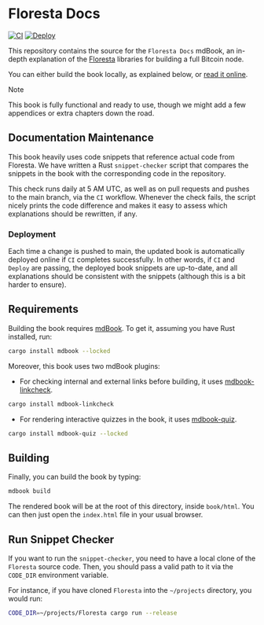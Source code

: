 # Floresta Docs

[![CI](https://github.com/JoseSK999/floresta-docs/workflows/CI/badge.svg)](https://github.com/JoseSK999/floresta-docs/actions/workflows/main.yml)
[![Deploy](https://github.com/JoseSK999/floresta-docs/workflows/Deploy/badge.svg)](https://github.com/JoseSK999/floresta-docs/actions/workflows/deploy.yml)

This repository contains the source for the `Floresta Docs` mdBook, an in-depth explanation of the [Floresta](https://github.com/vinteumorg/Floresta) libraries for building a full Bitcoin node.

You can either build the book locally, as explained below, or [read it online](https://josesk999.github.io/floresta-docs/).

> [!Note]
> This book is fully functional and ready to use, though we might add a few appendices or extra chapters down the road.

## Documentation Maintenance

This book heavily uses code snippets that reference actual code from Floresta. We have written a Rust `snippet-checker` script that compares the snippets in the book with the corresponding code in the repository.

This check runs daily at 5 AM UTC, as well as on pull requests and pushes to the main branch, via the `CI` workflow. Whenever the check fails, the script nicely prints the code difference and makes it easy to assess which explanations should be rewritten, if any.

### Deployment

Each time a change is pushed to main, the updated book is automatically deployed online if `CI` completes successfully. In other words, if `CI` and `Deploy` are passing, the deployed book snippets are up-to-date, and all explanations should be consistent with the snippets (although this is a bit harder to ensure).

## Requirements

Building the book requires [mdBook](https://github.com/rust-lang/mdBook). To get it, assuming you have Rust installed, run:

```bash
cargo install mdbook --locked
```

Moreover, this book uses two mdBook plugins:

- For checking internal and external links before building, it uses [mdbook-linkcheck](https://github.com/Michael-F-Bryan/mdbook-linkcheck).

```bash
cargo install mdbook-linkcheck
```

- For rendering interactive quizzes in the book, it uses [mdbook-quiz](https://github.com/cognitive-engineering-lab/mdbook-quiz).

```bash
cargo install mdbook-quiz --locked
```

## Building

Finally, you can build the book by typing:

```bash
mdbook build
```

The rendered book will be at the root of this directory, inside `book/html`. You can then just open the `index.html` file in your usual browser.

## Run Snippet Checker

If you want to run the `snippet-checker`, you need to have a local clone of the `Floresta` source code. Then, you should pass a valid path to it via the `CODE_DIR` environment variable.

For instance, if you have cloned `Floresta` into the `~/projects` directory, you would run:

```bash
CODE_DIR=~/projects/Floresta cargo run --release
```
